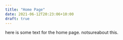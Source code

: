 ```yaml
---
title: "Home Page"
date: 2021-06-12T20:23:06+10:00
draft: true
---
```



here is some text for the home page. notsureabout this.
